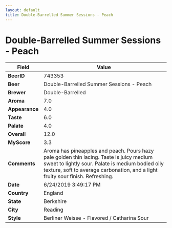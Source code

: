 ```yaml
---
layout: default
title: Double-Barrelled Summer Sessions - Peach
---
```


# Double-Barrelled Summer Sessions - Peach

| Field         | Value     |
|---------------|-----------|
| **BeerID** | 743353 |
| **Beer** | Double-Barrelled Summer Sessions - Peach |
| **Brewer** | Double-Barrelled |
| **Aroma** | 7.0 |
| **Appearance** | 4.0 |
| **Taste** | 6.0 |
| **Palate** | 4.0 |
| **Overall** | 12.0 |
| **MyScore** | 3.3 |
| **Comments** | Aroma has pineapples and peach. Pours hazy pale golden thin lacing. Taste is juicy medium sweet to lightly sour. Palate is medium bodied oily texture, soft to average carbonation, and a light fruity sour finish. Refreshing. |
| **Date** | 6/24/2019 3:49:17 PM |
| **Country** | England |
| **State** | Berkshire |
| **City** | Reading |
| **Style** | Berliner Weisse - Flavored / Catharina Sour |
